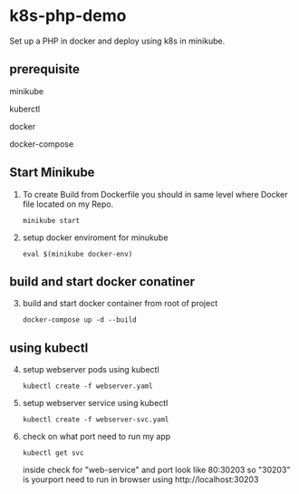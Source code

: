 # k8s-php-demo
Set up a PHP in docker and deploy using k8s in minikube.

##  prerequisite
minikube

kuberctl

docker

docker-compose

## Start Minikube
1) To create Build from Dockerfile you should in same level where Docker file located on my Repo.

    `minikube start`

2) setup docker enviroment for minukube 

    `eval $(minikube docker-env)`

## build and start docker conatiner
3) build and start docker container from root of project

    `docker-compose up -d --build`

## using kubectl
4) setup webserver pods using kubectl
    
    `kubectl create -f webserver.yaml`

5) setup webserver service using kubectl

    `kubectl create -f webserver-svc.yaml`

6) check on what port need to run my app

    `kubectl get svc`

    inside check for "web-service" and port look like 80:30203  so "30203" is yourport need to run in browser using http://localhost:30203
